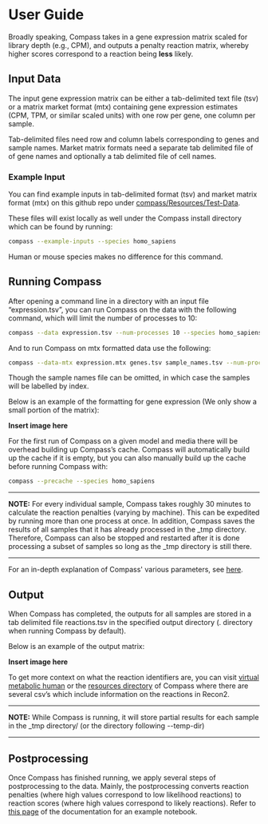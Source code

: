 # User Guide

Broadly speaking, Compass takes in a gene expression matrix scaled for library depth (e.g., CPM), and outputs a penalty reaction matrix, whereby higher scores correspond to a reaction being **less** likely.

## Input Data

The input gene expression matrix can be either a tab-delimited text file (tsv) or a matrix market format (mtx) containing gene expression estimates (CPM, TPM, or similar scaled units) with one row per gene, one column per sample.

Tab-delimited files need row and column labels corresponding to genes and sample names. Market matrix formats need a separate tab delimited file of of gene names and optionally a tab delimited file of cell names.

### Example Input

You can find example inputs in tab-delimited format (tsv) and market matrix format (mtx) on this github repo under [compass/Resources/Test-Data][link-test-data].

These files will exist locally as well under the Compass install directory which can be found by running:

```bash
compass --example-inputs --species homo_sapiens
```

Human or mouse species makes no difference for this command.

## Running Compass

After opening a command line in a directory with an input file “expression.tsv”, you can run Compass on the data with the following command, which will limit the number of processes to 10:

```bash
compass --data expression.tsv --num-processes 10 --species homo_sapiens
```

And to run Compass on mtx formatted data use the following:

```bash
compass --data-mtx expression.mtx genes.tsv sample_names.tsv --num-processes 10 --species homo_sapiens
```

Though the sample names file can be omitted, in which case the samples will be labelled by index.

Below is an example of the formatting for gene expression (We only show a small portion of the matrix):

**Insert image here**

For the first run of Compass on a given model and media there will be overhead building up Compass’s cache. Compass will automatically build up the cache if it is empty, but you can also manually build up the cache before running Compass with:

```bash
compass --precache --species homo_sapiens
```

---
**NOTE:** For every individual sample, Compass takes roughly 30 minutes to calculate the reaction penalties (varying by machine). This can be expedited by running more than one process at once. In addition, Compass saves the results of all samples that it has already processed in the _tmp directory. Therefore, Compass can also be stopped and restarted after it is done processing a subset of samples so long as the _tmp directory is still there.

---

For an in-depth explanation of Compass' various parameters, see [here][link-settings].

## Output

When Compass has completed, the outputs for all samples are stored in a tab delimited file reactions.tsv in the specified output directory (. directory when running Compass by default).

Below is an example of the output matrix:

**Insert image here**

To get more context on what the reaction identifiers are, you can visit [virtual metabolic human][link-vmh] or the [resources directory][link-resources] of Compass where there are several csv’s which include information on the reactions in Recon2.

---
**NOTE:** While Compass is running, it will store partial results for each sample in the _tmp directory/ (or the directory following --temp-dir)

---

## Postprocessing

Once Compass has finished running, we apply several steps of postprocessing to the data. Mainly, the postprocessing converts reaction penalties (where high values correspond to low likelihood reactions) to reaction scores (where high values correspond to likely reactions). Refer to [this page][link-notebook] of the documentation for an example notebook.

[link-test-data]: https://github.com/YosefLab/Compass/tree/compass_v2/compass/Resources/Test-Data
[link-settings]: https://compass_v2.readthedocs.io/latest/settings.html
[link-vmh]: https://www.vmh.life/#home
[link-resources]: https://github.com/YosefLab/Compass/tree/compass_v2/compass/Resources/Recon2_export
[link-notebook]: https://compass_v2.readthedocs.io/latest/notebooks/example.html